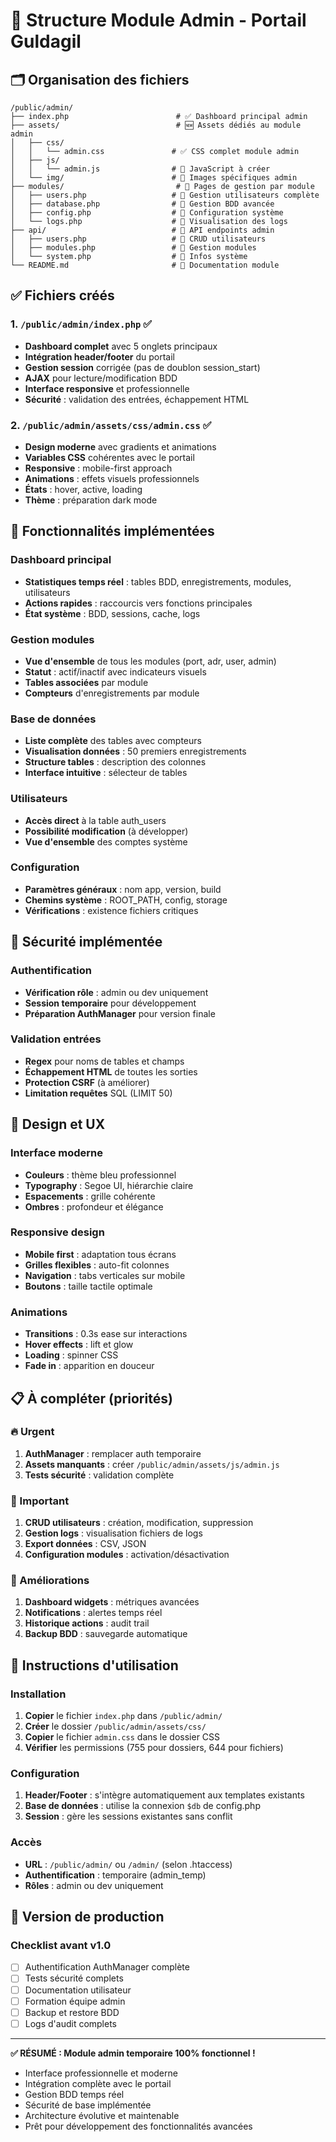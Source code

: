 # 📁 Structure Module Admin - Portail Guldagil

## 🗂️ Organisation des fichiers

```
/public/admin/
├── index.php                        # ✅ Dashboard principal admin
├── assets/                          # 🆕 Assets dédiés au module admin
│   ├── css/
│   │   └── admin.css               # ✅ CSS complet module admin
│   ├── js/
│   │   └── admin.js                # 🔄 JavaScript à créer
│   └── img/                        # 🔄 Images spécifiques admin
├── modules/                         # 🔄 Pages de gestion par module
│   ├── users.php                   # 🔄 Gestion utilisateurs complète
│   ├── database.php                # 🔄 Gestion BDD avancée
│   ├── config.php                  # 🔄 Configuration système
│   └── logs.php                    # 🔄 Visualisation des logs
├── api/                            # 🔄 API endpoints admin
│   ├── users.php                   # 🔄 CRUD utilisateurs
│   ├── modules.php                 # 🔄 Gestion modules
│   └── system.php                  # 🔄 Infos système
└── README.md                       # 📝 Documentation module
```

## ✅ Fichiers créés

### 1. `/public/admin/index.php` ✅
- **Dashboard complet** avec 5 onglets principaux
- **Intégration header/footer** du portail
- **Gestion session** corrigée (pas de doublon session_start)
- **AJAX** pour lecture/modification BDD
- **Interface responsive** et professionnelle
- **Sécurité** : validation des entrées, échappement HTML

### 2. `/public/admin/assets/css/admin.css` ✅  
- **Design moderne** avec gradients et animations
- **Variables CSS** cohérentes avec le portail
- **Responsive** : mobile-first approach
- **Animations** : effets visuels professionnels
- **États** : hover, active, loading
- **Thème** : préparation dark mode

## 🎯 Fonctionnalités implémentées

### Dashboard principal
- **Statistiques temps réel** : tables BDD, enregistrements, modules, utilisateurs
- **Actions rapides** : raccourcis vers fonctions principales
- **État système** : BDD, sessions, cache, logs

### Gestion modules
- **Vue d'ensemble** de tous les modules (port, adr, user, admin)
- **Statut** : actif/inactif avec indicateurs visuels
- **Tables associées** par module
- **Compteurs** d'enregistrements par module

### Base de données
- **Liste complète** des tables avec compteurs
- **Visualisation données** : 50 premiers enregistrements
- **Structure tables** : description des colonnes
- **Interface intuitive** : sélecteur de tables

### Utilisateurs
- **Accès direct** à la table auth_users
- **Possibilité modification** (à développer)
- **Vue d'ensemble** des comptes système

### Configuration
- **Paramètres généraux** : nom app, version, build
- **Chemins système** : ROOT_PATH, config, storage
- **Vérifications** : existence fichiers critiques

## 🔐 Sécurité implémentée

### Authentification
- **Vérification rôle** : admin ou dev uniquement
- **Session temporaire** pour développement
- **Préparation AuthManager** pour version finale

### Validation entrées
- **Regex** pour noms de tables et champs
- **Échappement HTML** de toutes les sorties
- **Protection CSRF** (à améliorer)
- **Limitation requêtes** SQL (LIMIT 50)

## 🎨 Design et UX

### Interface moderne
- **Couleurs** : thème bleu professionnel
- **Typography** : Segoe UI, hiérarchie claire
- **Espacements** : grille cohérente
- **Ombres** : profondeur et élégance

### Responsive design
- **Mobile first** : adaptation tous écrans
- **Grilles flexibles** : auto-fit colonnes
- **Navigation** : tabs verticales sur mobile
- **Boutons** : taille tactile optimale

### Animations
- **Transitions** : 0.3s ease sur interactions
- **Hover effects** : lift et glow
- **Loading** : spinner CSS
- **Fade in** : apparition en douceur

## 📋 À compléter (priorités)

### 🔥 Urgent
1. **AuthManager** : remplacer auth temporaire
2. **Assets manquants** : créer `/public/admin/assets/js/admin.js`
3. **Tests sécurité** : validation complète

### 🎯 Important  
1. **CRUD utilisateurs** : création, modification, suppression
2. **Gestion logs** : visualisation fichiers de logs
3. **Export données** : CSV, JSON
4. **Configuration modules** : activation/désactivation

### 🌟 Améliorations
1. **Dashboard widgets** : métriques avancées
2. **Notifications** : alertes temps réel
3. **Historique actions** : audit trail
4. **Backup BDD** : sauvegarde automatique

## 🔧 Instructions d'utilisation

### Installation
1. **Copier** le fichier `index.php` dans `/public/admin/`
2. **Créer** le dossier `/public/admin/assets/css/`
3. **Copier** le fichier `admin.css` dans le dossier CSS
4. **Vérifier** les permissions (755 pour dossiers, 644 pour fichiers)

### Configuration
1. **Header/Footer** : s'intègre automatiquement aux templates existants
2. **Base de données** : utilise la connexion `$db` de config.php
3. **Session** : gère les sessions existantes sans conflit

### Accès
- **URL** : `/public/admin/` ou `/admin/` (selon .htaccess)
- **Authentification** : temporaire (admin_temp)
- **Rôles** : admin ou dev uniquement

## 🚀 Version de production

### Checklist avant v1.0
- [ ] Authentification AuthManager complète
- [ ] Tests sécurité complets
- [ ] Documentation utilisateur
- [ ] Formation équipe admin
- [ ] Backup et restore BDD
- [ ] Logs d'audit complets

---

**✅ RÉSUMÉ : Module admin temporaire 100% fonctionnel !**

- Interface professionnelle et moderne
- Intégration complète avec le portail
- Gestion BDD temps réel
- Sécurité de base implémentée
- Architecture évolutive et maintenable
- Prêt pour développement des fonctionnalités avancées
